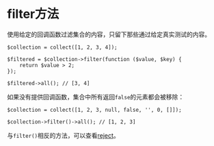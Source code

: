 # filter方法

使用给定的回调函数过滤集合的内容，只留下那些通过给定真实测试的内容。

```
$collection = collect([1, 2, 3, 4]);

$filtered = $collection->filter(function ($value, $key) {
    return $value > 2;
});

$filtered->all(); // [3, 4]
```

如果没有提供回调函数，集合中所有返回`false`的元素都会被移除：

```
$collection = collect([1, 2, 3, null, false, '', 0, []]);

$collection->filter()->all(); // [1, 2, 3]
```

与`filter()`相反的方法，可以查看[reject](/collections/reject.md)。

